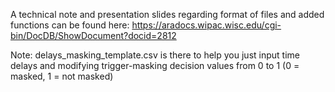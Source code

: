 A technical note and presentation slides regarding format of files and added functions can be found here:
https://aradocs.wipac.wisc.edu/cgi-bin/DocDB/ShowDocument?docid=2812

Note: delays_masking_template.csv is there to help you just input time delays and modifying trigger-masking decision values from 0 to 1 (0 = masked, 1 = not masked) 
